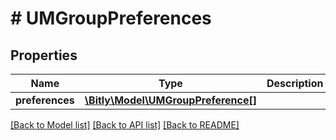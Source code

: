 # # UMGroupPreferences

## Properties

Name | Type | Description | Notes
------------ | ------------- | ------------- | -------------
**preferences** | [**\Bitly\Model\UMGroupPreference[]**](UMGroupPreference.md) |  | [optional]

[[Back to Model list]](../../README.md#models) [[Back to API list]](../../README.md#endpoints) [[Back to README]](../../README.md)
